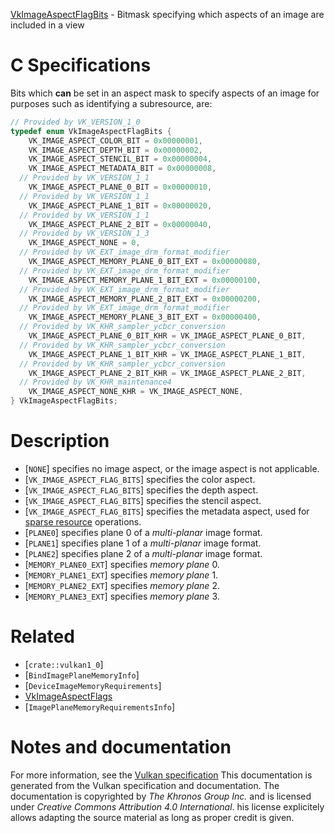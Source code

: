 [VkImageAspectFlagBits](https://www.khronos.org/registry/vulkan/specs/1.3-extensions/man/html/VkImageAspectFlagBits.html) - Bitmask specifying which aspects of an image are included in a view

# C Specifications
Bits which  **can**  be set in an aspect mask to specify aspects of an image for
purposes such as identifying a subresource, are:
```c
// Provided by VK_VERSION_1_0
typedef enum VkImageAspectFlagBits {
    VK_IMAGE_ASPECT_COLOR_BIT = 0x00000001,
    VK_IMAGE_ASPECT_DEPTH_BIT = 0x00000002,
    VK_IMAGE_ASPECT_STENCIL_BIT = 0x00000004,
    VK_IMAGE_ASPECT_METADATA_BIT = 0x00000008,
  // Provided by VK_VERSION_1_1
    VK_IMAGE_ASPECT_PLANE_0_BIT = 0x00000010,
  // Provided by VK_VERSION_1_1
    VK_IMAGE_ASPECT_PLANE_1_BIT = 0x00000020,
  // Provided by VK_VERSION_1_1
    VK_IMAGE_ASPECT_PLANE_2_BIT = 0x00000040,
  // Provided by VK_VERSION_1_3
    VK_IMAGE_ASPECT_NONE = 0,
  // Provided by VK_EXT_image_drm_format_modifier
    VK_IMAGE_ASPECT_MEMORY_PLANE_0_BIT_EXT = 0x00000080,
  // Provided by VK_EXT_image_drm_format_modifier
    VK_IMAGE_ASPECT_MEMORY_PLANE_1_BIT_EXT = 0x00000100,
  // Provided by VK_EXT_image_drm_format_modifier
    VK_IMAGE_ASPECT_MEMORY_PLANE_2_BIT_EXT = 0x00000200,
  // Provided by VK_EXT_image_drm_format_modifier
    VK_IMAGE_ASPECT_MEMORY_PLANE_3_BIT_EXT = 0x00000400,
  // Provided by VK_KHR_sampler_ycbcr_conversion
    VK_IMAGE_ASPECT_PLANE_0_BIT_KHR = VK_IMAGE_ASPECT_PLANE_0_BIT,
  // Provided by VK_KHR_sampler_ycbcr_conversion
    VK_IMAGE_ASPECT_PLANE_1_BIT_KHR = VK_IMAGE_ASPECT_PLANE_1_BIT,
  // Provided by VK_KHR_sampler_ycbcr_conversion
    VK_IMAGE_ASPECT_PLANE_2_BIT_KHR = VK_IMAGE_ASPECT_PLANE_2_BIT,
  // Provided by VK_KHR_maintenance4
    VK_IMAGE_ASPECT_NONE_KHR = VK_IMAGE_ASPECT_NONE,
} VkImageAspectFlagBits;
```

# Description
- [`NONE`] specifies no image aspect, or the image aspect is not applicable.
- [`VK_IMAGE_ASPECT_FLAG_BITS`] specifies the color aspect.
- [`VK_IMAGE_ASPECT_FLAG_BITS`] specifies the depth aspect.
- [`VK_IMAGE_ASPECT_FLAG_BITS`] specifies the stencil aspect.
- [`VK_IMAGE_ASPECT_FLAG_BITS`] specifies the metadata aspect, used for [sparse resource](https://www.khronos.org/registry/vulkan/specs/1.3-extensions/html/vkspec.html#sparsememory) operations.
- [`PLANE0`] specifies plane 0 of a *multi-planar* image format.
- [`PLANE1`] specifies plane 1 of a *multi-planar* image format.
- [`PLANE2`] specifies plane 2 of a *multi-planar* image format.
- [`MEMORY_PLANE0_EXT`] specifies *memory plane* 0.
- [`MEMORY_PLANE1_EXT`] specifies *memory plane* 1.
- [`MEMORY_PLANE2_EXT`] specifies *memory plane* 2.
- [`MEMORY_PLANE3_EXT`] specifies *memory plane* 3.

# Related
- [`crate::vulkan1_0`]
- [`BindImagePlaneMemoryInfo`]
- [`DeviceImageMemoryRequirements`]
- [VkImageAspectFlags]()
- [`ImagePlaneMemoryRequirementsInfo`]

# Notes and documentation
For more information, see the [Vulkan specification](https://www.khronos.org/registry/vulkan/specs/1.3-extensions/html/vkspec.html)
This documentation is generated from the Vulkan specification and documentation.
The documentation is copyrighted by *The Khronos Group Inc.* and is licensed under *Creative Commons Attribution 4.0 International*.
his license explicitely allows adapting the source material as long as proper credit is given.
        